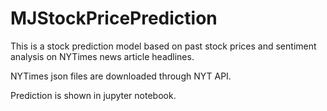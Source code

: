 # MJStockPricePrediction

This is a stock prediction model based on past stock prices and sentiment analysis on NYTimes news article headlines.

NYTimes json files are downloaded through NYT API.

Prediction is shown in jupyter notebook.

